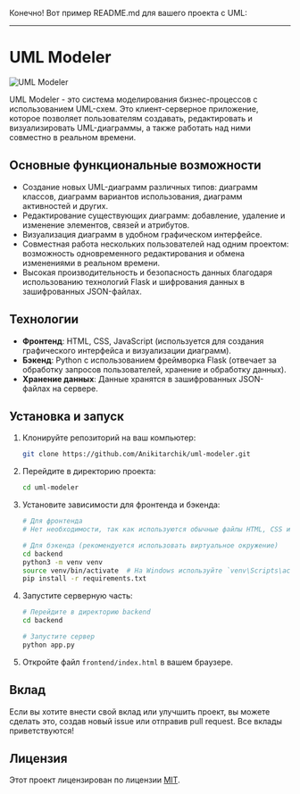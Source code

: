 Конечно! Вот пример README.md для вашего проекта с UML:

---

# UML Modeler

![UML Modeler](https://github.com/Anikitarchik/uml-modeler/blob/main/uml_modeler_screenshot.png)

UML Modeler - это система моделирования бизнес-процессов с использованием UML-схем. Это клиент-серверное приложение, которое позволяет пользователям создавать, редактировать и визуализировать UML-диаграммы, а также работать над ними совместно в реальном времени.

## Основные функциональные возможности

- Создание новых UML-диаграмм различных типов: диаграмм классов, диаграмм вариантов использования, диаграмм активностей и других.
- Редактирование существующих диаграмм: добавление, удаление и изменение элементов, связей и атрибутов.
- Визуализация диаграмм в удобном графическом интерфейсе.
- Совместная работа нескольких пользователей над одним проектом: возможность одновременного редактирования и обмена изменениями в реальном времени.
- Высокая производительность и безопасность данных благодаря использованию технологий Flask и шифрования данных в зашифрованных JSON-файлах.

## Технологии

- **Фронтенд**: HTML, CSS, JavaScript (используется для создания графического интерфейса и визуализации диаграмм).
- **Бэкенд**: Python с использованием фреймворка Flask (отвечает за обработку запросов пользователей, хранение и обработку данных).
- **Хранение данных**: Данные хранятся в зашифрованных JSON-файлах на сервере.

## Установка и запуск

1. Клонируйте репозиторий на ваш компьютер:

   ```bash
   git clone https://github.com/Anikitarchik/uml-modeler.git
   ```

2. Перейдите в директорию проекта:

   ```bash
   cd uml-modeler
   ```

3. Установите зависимости для фронтенда и бэкенда:

   ```bash
   # Для фронтенда
   # Нет необходимости, так как используются обычные файлы HTML, CSS и JavaScript

   # Для бэкенда (рекомендуется использовать виртуальное окружение)
   cd backend
   python3 -m venv venv
   source venv/bin/activate  # На Windows используйте `venv\Scripts\activate`
   pip install -r requirements.txt
   ```

4. Запустите серверную часть:

   ```bash
   # Перейдите в директорию backend
   cd backend

   # Запустите сервер
   python app.py
   ```

5. Откройте файл `frontend/index.html` в вашем браузере.

## Вклад

Если вы хотите внести свой вклад или улучшить проект, вы можете сделать это, создав новый issue или отправив pull request. Все вклады приветствуются!

## Лицензия

Этот проект лицензирован по лицензии [MIT](https://github.com/Anikitarchik/uml-modeler/blob/main/LICENSE).
